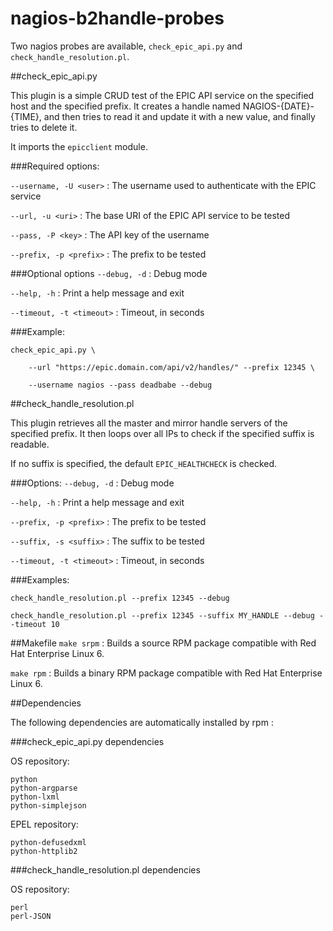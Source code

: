 # nagios-b2handle-probes
Two nagios probes are available, `check_epic_api.py` and `check_handle_resolution.pl`.

##check_epic_api.py

This plugin is a simple CRUD test of the EPIC API service on the specified host and the specified prefix. It creates a handle named NAGIOS-{DATE}-{TIME}, and then tries to read it and update it with a new value, and finally tries to delete it.

It imports the `epicclient` module.

###Required options:

`--username, -U <user>` : The username used to authenticate with the EPIC service

`--url, -u <uri>` : The base URI of the EPIC API service to be tested

`--pass, -P <key>` : The API key of the username

`--prefix, -p <prefix>` : The prefix to be tested


###Optional options
`--debug, -d` : Debug mode

`--help, -h` : Print a help message and exit

`--timeout, -t <timeout>` : Timeout, in seconds

###Example:
```
check_epic_api.py \

	--url "https://epic.domain.com/api/v2/handles/" --prefix 12345 \

	--username nagios --pass deadbabe --debug
```

##check_handle_resolution.pl

This plugin retrieves all the master and mirror handle servers of the specified prefix. It then loops over all IPs to check if the specified suffix is readable.

If no suffix is specified, the default `EPIC_HEALTHCHECK` is checked.

###Options:
`--debug, -d` : Debug mode

`--help, -h` : Print a help message and exit

`--prefix, -p <prefix>` : The prefix to be tested

`--suffix, -s <suffix>` : The suffix to be tested

`--timeout, -t <timeout>` : Timeout, in seconds

###Examples:
```
check_handle_resolution.pl --prefix 12345 --debug

check_handle_resolution.pl --prefix 12345 --suffix MY_HANDLE --debug --timeout 10
```

##Makefile
`make srpm` : Builds a source RPM package compatible with Red Hat Enterprise Linux 6.

`make rpm` : Builds a binary RPM package compatible with Red Hat Enterprise Linux 6.

##Dependencies

The following dependencies are automatically installed by rpm :

###check_epic_api.py dependencies

OS repository:

```
python
python-argparse
python-lxml
python-simplejson
```

EPEL repository:

```
python-defusedxml
python-httplib2
```

###check_handle_resolution.pl dependencies

OS repository:

```
perl
perl-JSON
```
